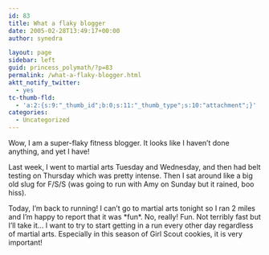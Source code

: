 ```yaml
---
id: 83
title: What a flaky blogger
date: 2005-02-28T13:49:17+00:00
author: synedra

layout: page
sidebar: left
guid: princess_polymath/?p=83
permalink: /what-a-flaky-blogger.html
aktt_notify_twitter:
  - yes
tc-thumb-fld:
  - 'a:2:{s:9:"_thumb_id";b:0;s:11:"_thumb_type";s:10:"attachment";}'
categories:
  - Uncategorized
---
```

Wow, I am a super-flaky fitness blogger. It looks like I haven&#8217;t done anything, and yet I have!
  
Last week, I went to martial arts Tuesday and Wednesday, and then had belt testing on Thursday which was pretty intense. Then I sat around like a big old slug for F/S/S (was going to run with Amy on Sunday but it rained, boo hiss).
  
Today, I&#8217;m back to running! I can&#8217;t go to martial arts tonight so I ran 2 miles and I&#8217;m happy to report that it was \*fun\*. No, really! Fun. Not terribly fast but I&#8217;ll take it&#8230; I want to try to start getting in a run every other day regardless of martial arts. Especially in this season of Girl Scout cookies, it is very important!